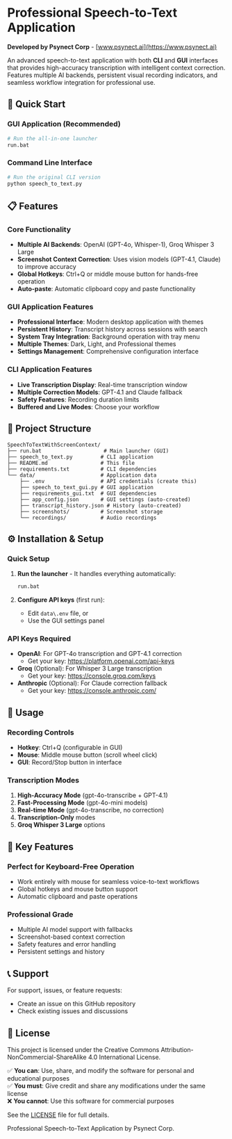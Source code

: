 # Professional Speech-to-Text Application

**Developed by Psynect Corp** - [www.psynect.ai](https://www.psynect.ai)

An advanced speech-to-text application with both **CLI** and **GUI** interfaces that provides high-accuracy transcription with intelligent context correction. Features multiple AI backends, persistent visual recording indicators, and seamless workflow integration for professional use.

## 🚀 Quick Start

### GUI Application (Recommended)
```bash
# Run the all-in-one launcher
run.bat
```

### Command Line Interface  
```bash
# Run the original CLI version
python speech_to_text.py
```

## 📋 Features

### Core Functionality
- **Multiple AI Backends**: OpenAI (GPT-4o, Whisper-1), Groq Whisper 3 Large
- **Screenshot Context Correction**: Uses vision models (GPT-4.1, Claude) to improve accuracy
- **Global Hotkeys**: Ctrl+Q or middle mouse button for hands-free operation
- **Auto-paste**: Automatic clipboard copy and paste functionality

### GUI Application Features
- **Professional Interface**: Modern desktop application with themes
- **Persistent History**: Transcript history across sessions with search
- **System Tray Integration**: Background operation with tray menu
- **Multiple Themes**: Dark, Light, and Professional themes
- **Settings Management**: Comprehensive configuration interface

### CLI Application Features
- **Live Transcription Display**: Real-time transcription window
- **Multiple Correction Models**: GPT-4.1 and Claude fallback
- **Safety Features**: Recording duration limits
- **Buffered and Live Modes**: Choose your workflow

## 📁 Project Structure

```
SpeechToTextWithScreenContext/
├── run.bat                    # Main launcher (GUI)
├── speech_to_text.py         # CLI application
├── README.md                 # This file
├── requirements.txt          # CLI dependencies
└── data/                     # Application data
    ├── .env                  # API credentials (create this)
    ├── speech_to_text_gui.py # GUI application
    ├── requirements_gui.txt  # GUI dependencies
    ├── app_config.json       # GUI settings (auto-created)
    ├── transcript_history.json # History (auto-created)
    ├── screenshots/          # Screenshot storage
    └── recordings/           # Audio recordings
```

## ⚙️ Installation & Setup

### Quick Setup
1. **Run the launcher** - It handles everything automatically:
   ```bash
   run.bat
   ```

2. **Configure API keys** (first run):
   - Edit `data\.env` file, or
   - Use the GUI settings panel

### API Keys Required
- **OpenAI**: For GPT-4o transcription and GPT-4.1 correction
  - Get your key: https://platform.openai.com/api-keys
- **Groq** (Optional): For Whisper 3 Large transcription  
  - Get your key: https://console.groq.com/keys
- **Anthropic** (Optional): For Claude correction fallback
  - Get your key: https://console.anthropic.com/

## 🎯 Usage

### Recording Controls
- **Hotkey**: Ctrl+Q (configurable in GUI)
- **Mouse**: Middle mouse button (scroll wheel click)
- **GUI**: Record/Stop button in interface

### Transcription Modes
1. **High-Accuracy Mode** (gpt-4o-transcribe + GPT-4.1)
2. **Fast-Processing Mode** (gpt-4o-mini models)
3. **Real-time Mode** (gpt-4o-transcribe, no correction)
4. **Transcription-Only** modes
5. **Groq Whisper 3 Large** options

## 🎨 Key Features

### Perfect for Keyboard-Free Operation
- Work entirely with mouse for seamless voice-to-text workflows
- Global hotkeys and mouse button support
- Automatic clipboard and paste operations

### Professional Grade
- Multiple AI model support with fallbacks
- Screenshot-based context correction
- Safety features and error handling
- Persistent settings and history

## 📞 Support

For support, issues, or feature requests:
- Create an issue on this GitHub repository
- Check existing issues and discussions

## 📄 License

This project is licensed under the Creative Commons Attribution-NonCommercial-ShareAlike 4.0 International License.

✅ **You can**: Use, share, and modify the software for personal and educational purposes  
✅ **You must**: Give credit and share any modifications under the same license  
❌ **You cannot**: Use this software for commercial purposes  

See the [LICENSE](LICENSE) file for full details.

Professional Speech-to-Text Application by Psynect Corp.
